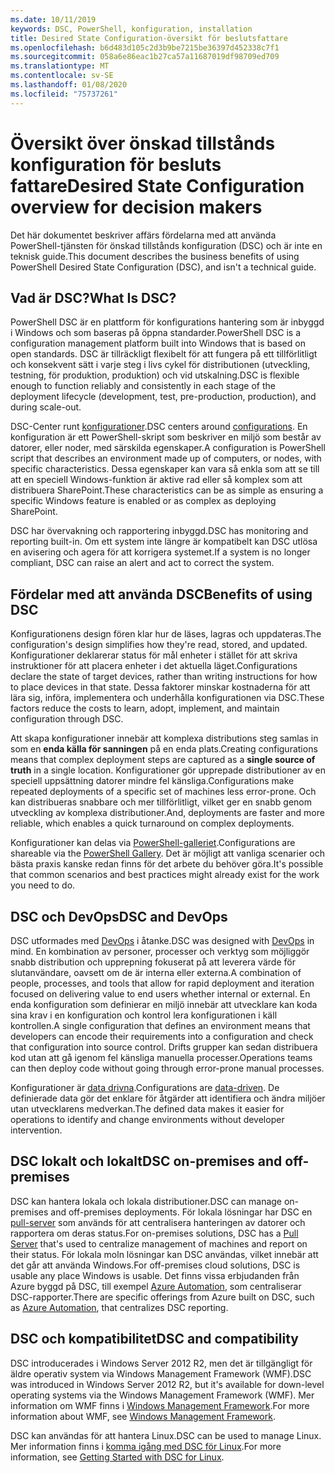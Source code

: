 ```yaml
---
ms.date: 10/11/2019
keywords: DSC, PowerShell, konfiguration, installation
title: Desired State Configuration-översikt för beslutsfattare
ms.openlocfilehash: b6d483d105c2d3b9be7215be36397d452338c7f1
ms.sourcegitcommit: 058a6e86eac1b27ca57a11687019df98709ed709
ms.translationtype: MT
ms.contentlocale: sv-SE
ms.lasthandoff: 01/08/2020
ms.locfileid: "75737261"
---
```

# <a name="desired-state-configuration-overview-for-decision-makers"></a><span data-ttu-id="51c06-103">Översikt över önskad tillstånds konfiguration för besluts fattare</span><span class="sxs-lookup"><span data-stu-id="51c06-103">Desired State Configuration overview for decision makers</span></span>

<span data-ttu-id="51c06-104">Det här dokumentet beskriver affärs fördelarna med att använda PowerShell-tjänsten för önskad tillstånds konfiguration (DSC) och är inte en teknisk guide.</span><span class="sxs-lookup"><span data-stu-id="51c06-104">This document describes the business benefits of using PowerShell Desired State Configuration (DSC), and isn't a technical guide.</span></span>

## <a name="what-is-dsc"></a><span data-ttu-id="51c06-105">Vad är DSC?</span><span class="sxs-lookup"><span data-stu-id="51c06-105">What Is DSC?</span></span>

<span data-ttu-id="51c06-106">PowerShell DSC är en plattform för konfigurations hantering som är inbyggd i Windows och som baseras på öppna standarder.</span><span class="sxs-lookup"><span data-stu-id="51c06-106">PowerShell DSC is a configuration management platform built into Windows that is based on open standards.</span></span> <span data-ttu-id="51c06-107">DSC är tillräckligt flexibelt för att fungera på ett tillförlitligt och konsekvent sätt i varje steg i livs cykel för distributionen (utveckling, testning, för produktion, produktion) och vid utskalning.</span><span class="sxs-lookup"><span data-stu-id="51c06-107">DSC is flexible enough to function reliably and consistently in each stage of the deployment lifecycle (development, test, pre-production, production), and during scale-out.</span></span>

<span data-ttu-id="51c06-108">DSC-Center runt [konfigurationer](../configurations/configurations.md).</span><span class="sxs-lookup"><span data-stu-id="51c06-108">DSC centers around [configurations](../configurations/configurations.md).</span></span> <span data-ttu-id="51c06-109">En konfiguration är ett PowerShell-skript som beskriver en miljö som består av datorer, eller noder, med särskilda egenskaper.</span><span class="sxs-lookup"><span data-stu-id="51c06-109">A configuration is PowerShell script that describes an environment made up of computers, or nodes, with specific characteristics.</span></span> <span data-ttu-id="51c06-110">Dessa egenskaper kan vara så enkla som att se till att en speciell Windows-funktion är aktive rad eller så komplex som att distribuera SharePoint.</span><span class="sxs-lookup"><span data-stu-id="51c06-110">These characteristics can be as simple as ensuring a specific Windows feature is enabled or as complex as deploying SharePoint.</span></span>

<span data-ttu-id="51c06-111">DSC har övervakning och rapportering inbyggd.</span><span class="sxs-lookup"><span data-stu-id="51c06-111">DSC has monitoring and reporting built-in.</span></span> <span data-ttu-id="51c06-112">Om ett system inte längre är kompatibelt kan DSC utlösa en avisering och agera för att korrigera systemet.</span><span class="sxs-lookup"><span data-stu-id="51c06-112">If a system is no longer compliant, DSC can raise an alert and act to correct the system.</span></span>

## <a name="benefits-of-using-dsc"></a><span data-ttu-id="51c06-113">Fördelar med att använda DSC</span><span class="sxs-lookup"><span data-stu-id="51c06-113">Benefits of using DSC</span></span>

<span data-ttu-id="51c06-114">Konfigurationens design fören klar hur de läses, lagras och uppdateras.</span><span class="sxs-lookup"><span data-stu-id="51c06-114">The configuration's design simplifies how they're read, stored, and updated.</span></span> <span data-ttu-id="51c06-115">Konfigurationer deklarerar status för mål enheter i stället för att skriva instruktioner för att placera enheter i det aktuella läget.</span><span class="sxs-lookup"><span data-stu-id="51c06-115">Configurations declare the state of target devices, rather than writing instructions for how to place devices in that state.</span></span> <span data-ttu-id="51c06-116">Dessa faktorer minskar kostnaderna för att lära sig, införa, implementera och underhålla konfigurationen via DSC.</span><span class="sxs-lookup"><span data-stu-id="51c06-116">These factors reduce the costs to learn, adopt, implement, and maintain configuration through DSC.</span></span>

<span data-ttu-id="51c06-117">Att skapa konfigurationer innebär att komplexa distributions steg samlas in som en **enda källa för sanningen** på en enda plats.</span><span class="sxs-lookup"><span data-stu-id="51c06-117">Creating configurations means that complex deployment steps are captured as a **single source of truth** in a single location.</span></span> <span data-ttu-id="51c06-118">Konfigurationer gör upprepade distributioner av en speciell uppsättning datorer mindre fel känsliga.</span><span class="sxs-lookup"><span data-stu-id="51c06-118">Configurations make repeated deployments of a specific set of machines less error-prone.</span></span> <span data-ttu-id="51c06-119">Och kan distribueras snabbare och mer tillförlitligt, vilket ger en snabb genom utveckling av komplexa distributioner.</span><span class="sxs-lookup"><span data-stu-id="51c06-119">And, deployments are faster and more reliable, which enables a quick turnaround on complex deployments.</span></span>

<span data-ttu-id="51c06-120">Konfigurationer kan delas via [PowerShell-galleriet](https://powershellgallery.com).</span><span class="sxs-lookup"><span data-stu-id="51c06-120">Configurations are shareable via the [PowerShell Gallery](https://powershellgallery.com).</span></span> <span data-ttu-id="51c06-121">Det är möjligt att vanliga scenarier och bästa praxis kanske redan finns för det arbete du behöver göra.</span><span class="sxs-lookup"><span data-stu-id="51c06-121">It's possible that common scenarios and best practices might already exist for the work you need to do.</span></span>

## <a name="dsc-and-devops"></a><span data-ttu-id="51c06-122">DSC och DevOps</span><span class="sxs-lookup"><span data-stu-id="51c06-122">DSC and DevOps</span></span>

<span data-ttu-id="51c06-123">DSC utformades med [DevOps](/archive/blogs/ashleymcglone/devops-for-n00bs-ie-windows-people-like-me) i åtanke.</span><span class="sxs-lookup"><span data-stu-id="51c06-123">DSC was designed with [DevOps](/archive/blogs/ashleymcglone/devops-for-n00bs-ie-windows-people-like-me) in mind.</span></span> <span data-ttu-id="51c06-124">En kombination av personer, processer och verktyg som möjliggör snabb distribution och upprepning fokuserat på att leverera värde för slutanvändare, oavsett om de är interna eller externa.</span><span class="sxs-lookup"><span data-stu-id="51c06-124">A combination of people, processes, and tools that allow for rapid deployment and iteration focused on delivering value to end users whether internal or external.</span></span> <span data-ttu-id="51c06-125">En enda konfiguration som definierar en miljö innebär att utvecklare kan koda sina krav i en konfiguration och kontrol lera konfigurationen i käll kontrollen.</span><span class="sxs-lookup"><span data-stu-id="51c06-125">A single configuration that defines an environment means that developers can encode their requirements into a configuration and check that configuration into source control.</span></span> <span data-ttu-id="51c06-126">Drifts grupper kan sedan distribuera kod utan att gå igenom fel känsliga manuella processer.</span><span class="sxs-lookup"><span data-stu-id="51c06-126">Operations teams can then deploy code without going through error-prone manual processes.</span></span>

<span data-ttu-id="51c06-127">Konfigurationer är [data drivna](../configurations/configData.md).</span><span class="sxs-lookup"><span data-stu-id="51c06-127">Configurations are [data-driven](../configurations/configData.md).</span></span> <span data-ttu-id="51c06-128">De definierade data gör det enklare för åtgärder att identifiera och ändra miljöer utan utvecklarens medverkan.</span><span class="sxs-lookup"><span data-stu-id="51c06-128">The defined data makes it easier for operations to identify and change environments without developer intervention.</span></span>

## <a name="dsc-on-premises-and-off-premises"></a><span data-ttu-id="51c06-129">DSC lokalt och lokalt</span><span class="sxs-lookup"><span data-stu-id="51c06-129">DSC on-premises and off-premises</span></span>

<span data-ttu-id="51c06-130">DSC kan hantera lokala och lokala distributioner.</span><span class="sxs-lookup"><span data-stu-id="51c06-130">DSC can manage on-premises and off-premises deployments.</span></span> <span data-ttu-id="51c06-131">För lokala lösningar har DSC en [pull-server](../pull-server/pullServer.md) som används för att centralisera hanteringen av datorer och rapportera om deras status.</span><span class="sxs-lookup"><span data-stu-id="51c06-131">For on-premises solutions, DSC has a [Pull Server](../pull-server/pullServer.md) that's used to centralize management of machines and report on their status.</span></span> <span data-ttu-id="51c06-132">För lokala moln lösningar kan DSC användas, vilket innebär att det går att använda Windows.</span><span class="sxs-lookup"><span data-stu-id="51c06-132">For off-premises cloud solutions, DSC is usable any place Windows is usable.</span></span>
<span data-ttu-id="51c06-133">Det finns vissa erbjudanden från Azure byggd på DSC, till exempel [Azure Automation](https://azure.microsoft.com/en-us/documentation/services/automation/), som centraliserar DSC-rapporter.</span><span class="sxs-lookup"><span data-stu-id="51c06-133">There are specific offerings from Azure built on DSC, such as [Azure Automation](https://azure.microsoft.com/en-us/documentation/services/automation/), that centralizes DSC reporting.</span></span>

## <a name="dsc-and-compatibility"></a><span data-ttu-id="51c06-134">DSC och kompatibilitet</span><span class="sxs-lookup"><span data-stu-id="51c06-134">DSC and compatibility</span></span>

<span data-ttu-id="51c06-135">DSC introducerades i Windows Server 2012 R2, men det är tillgängligt för äldre operativ system via Windows Management Framework (WMF).</span><span class="sxs-lookup"><span data-stu-id="51c06-135">DSC was introduced in Windows Server 2012 R2, but it's available for down-level operating systems via the Windows Management Framework (WMF).</span></span> <span data-ttu-id="51c06-136">Mer information om WMF finns i [Windows Management Framework](/powershell/scripting/wmf/overview).</span><span class="sxs-lookup"><span data-stu-id="51c06-136">For more information about WMF, see [Windows Management Framework](/powershell/scripting/wmf/overview).</span></span>

<span data-ttu-id="51c06-137">DSC kan användas för att hantera Linux.</span><span class="sxs-lookup"><span data-stu-id="51c06-137">DSC can be used to manage Linux.</span></span> <span data-ttu-id="51c06-138">Mer information finns i [komma igång med DSC för Linux](../getting-started/lnxGettingStarted.md).</span><span class="sxs-lookup"><span data-stu-id="51c06-138">For more information, see [Getting Started with DSC for Linux](../getting-started/lnxGettingStarted.md).</span></span>
